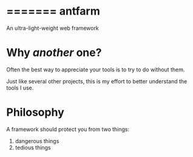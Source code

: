 =======
antfarm
=======

An ultra-light-weight web framework

Why _another_ one?
==================

Often the best way to appreciate your tools is to try to do without them.

Just like several other projects, this is my effort to better understand the
tools I use.

Philosophy
==========

A framework should protect you from two things:

1) dangerous things
2) tedious things

